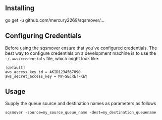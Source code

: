 ## Installing
go get -u github.com/mercury2269/sqsmover/...

## Configuring Credentials
Before using the sqsmover ensure that you've configured credentials. The best
way to configure credentials on a development machine is to use the
`~/.aws/credentials` file, which might look like:

```
[default]
aws_access_key_id = AKID1234567890
aws_secret_access_key = MY-SECRET-KEY
```

## Usage

Supply the queue source and destination names as parameters as follows

```
sqsmover -source=my_source_queue_name -dest=my_destination_queuename
```




